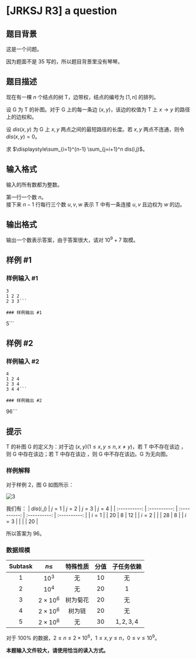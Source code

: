 # [JRKSJ R3] a question

## 题目背景

这是一个问题。

因为题面不是 35 写的，所以题目背景里没有琴琴。

## 题目描述

现在有一棵 $n$ 个结点的树 $\text{T}$，边带权，结点的编号为 $[1,n]$ 的排列。

设 $\text{G}$ 为 $\text{T}$ 的补图。对于 $\text{G}$ 上的每一条边 $(x,y)$，该边的权值为 $\text{T}$ 上 $x\rightarrow y$ 的路径上的边权和。

设 $dis(x,y)$ 为 $\text{G}$ 上 $x,y$ 两点之间的最短路径的长度。若 $x,y$ 两点不连通，则令 $dis(x,y)=0$。

求 $\displaystyle\sum_{i=1}^{n-1} \sum_{j=i+1}^n dis(i,j)$。

## 输入格式

输入的所有数都为整数。

第一行一个数 $n$。\
接下来 $n-1$ 行每行三个数 $u,v,w$ 表示 $\text{T}$ 中有一条连接 $u,v$ 且边权为 $w$ 的边。

## 输出格式

输出一个数表示答案，由于答案很大，请对 $10^9+7$ 取模。

## 样例 #1

### 样例输入 #1
```
3
1 2 2
2 3 3```

### 样例输出 #1

```
5```

## 样例 #2

### 样例输入 #2
```
4
1 2 4
2 3 4
3 4 4```

### 样例输出 #2

```
96```

## 提示

$\text{T}$ 的补图 $\text{G}$ 的定义为：对于边 $(x,y)(1\le x,y\le n,x\ne y)$，若 $\text{T}$ 中不存在该边 ，则 $\text{G}$ 中存在该边；若 $\text{T}$ 中存在该边 ，则 $\text{G}$ 中不存在该边。$\text{G}$ 为无向图。

### 样例解释
对于样例 $2$，图 $\text{G}$ 如图所示：

![3](https://cdn.luogu.com.cn/upload/image_hosting/wjblfgx5.png?x-oss-process=image)

我们有：
| $dis(i,j)$ | $j=1$ | $j=2$ | $j=3$ | $j=4$ |
| :----------: | :----------: | :----------: | :----------: | :----------: |
| $i=1$ |  | $20$ | $8$ | $12$ |
| $i=2$ |  |  | $28$ | $8$ |
| $i=3$ |  |  |  | $20$ |

所以答案为 $96$。
### 数据规模

| $\text{Subtask}$ | $n\le$ | 特殊性质 | 分值 | 子任务依赖 |
| :----------: | :----------: | :----------: | :----------: | :----------: |
| $1$ | $10^3$ | 无 | $10$ | 无 |
| $2$ | $10^4$ | 无 | $20$ | $1$ |
| $3$ | $2\times 10^6$ | 树为菊花 | $20$ | 无 |
| $4$ | $2\times 10^6$ | 树为链 | $20$ | 无 |
| $5$ | $2\times 10^6$ | 无 | $30$ | $1,2,3,4$ |

对于 $100\%$ 的数据，$2\le n \le 2\times 10^6$，$1\le x,y\le n$，$0\le v\le 10^9$。

**本题输入文件较大，请使用恰当的读入方式。**
